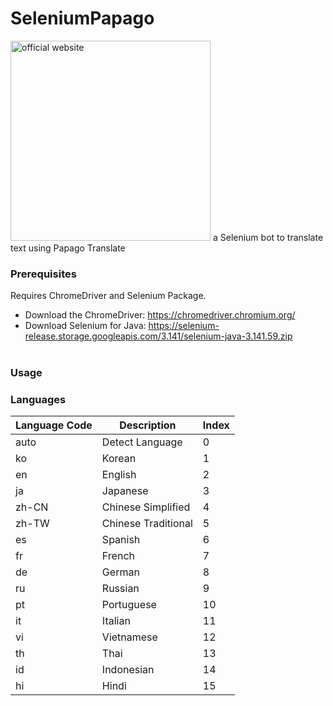 # SeleniumPapago
<img src="https://camo.githubusercontent.com/bfa4382ee7e27108a0ca2cb7990c32bdbbf650faa43140f9e9ba62101cf74c96/68747470733a2f2f70617061676f2e6e617665722e636f6d2f37396130326635373965343361343232663765633235616563343466343563662e737667" alt="official website" width="320" data-canonical-src="https://papago.naver.com/79a02f579e43a422f7ec25aec44f45cf.svg" style="max-width:100%;">
a Selenium bot to translate text using Papago Translate<br>



### Prerequisites
Requires ChromeDriver and Selenium Package.<br>
- Download the ChromeDriver: https://chromedriver.chromium.org/<br>
- Download Selenium for Java: https://selenium-release.storage.googleapis.com/3.141/selenium-java-3.141.59.zip<br><br>


### Usage


### Languages
|Language Code|	Description|	Index|
|----|----|----|
|auto| Detect Language|	0|
|ko|	Korean|	1|
|en|	English|	2|
|ja|	Japanese|	3|
|zh-CN|	Chinese Simplified|	4|
|zh-TW|	Chinese Traditional|	5|
|es|	Spanish|	6|
|fr|	French|	7|
|de|	German|	8|
|ru|	Russian|	9|
|pt|	Portuguese|	10|
|it|	Italian|	11|
|vi|	Vietnamese|	12|
|th|	Thai|	13|
|id|	Indonesian|	14|
|hi|	Hindi|	15|
